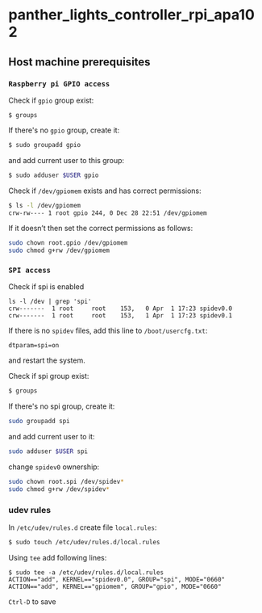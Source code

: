 # panther_lights_controller_rpi_apa102

## Host machine prerequisites

### `Raspberry pi GPIO access`
Check if `gpio` group exist:
```
$ groups
```
If there's no `gpio` group, create it:
```bash
$ sudo groupadd gpio
```
and add current user to this group:
```bash
$ sudo adduser $USER gpio
```
Check if `/dev/gpiomem` exists and has correct permissions:
```bash
$ ls -l /dev/gpiomem
crw-rw---- 1 root gpio 244, 0 Dec 28 22:51 /dev/gpiomem
```
If it doesn’t then set the correct permissions as follows:
```bash
sudo chown root.gpio /dev/gpiomem
sudo chmod g+rw /dev/gpiomem
```
### `SPI access`

Check if spi is enabled
```
ls -l /dev | grep 'spi'
crw-------  1 root     root    153,   0 Apr  1 17:23 spidev0.0
crw-------  1 root     root    153,   1 Apr  1 17:23 spidev0.1
```
If there is no `spidev` files, add this line to `/boot/usercfg.txt`:
```plain
dtparam=spi=on
```
and restart the system.

Check if spi group exist:
```bash
$ groups
```
If there's no spi group, create it:
```bash
sudo groupadd spi
``` 
and add current user to it:
```bash
sudo adduser $USER spi
```
change `spidev0` ownership:
```bash
sudo chown root.spi /dev/spidev*
sudo chmod g+rw /dev/spidev*
```

### udev rules
In `/etc/udev/rules.d` create file `local.rules`:
```bash
$ sudo touch /etc/udev/rules.d/local.rules
```
Using `tee` add following lines:
```
$ sudo tee -a /etc/udev/rules.d/local.rules 
ACTION=="add", KERNEL=="spidev0.0", GROUP="spi", MODE="0660"
ACTION=="add", KERNEL=="gpiomem", GROUP="gpio", MODE="0660"
```
`Ctrl-D` to save
